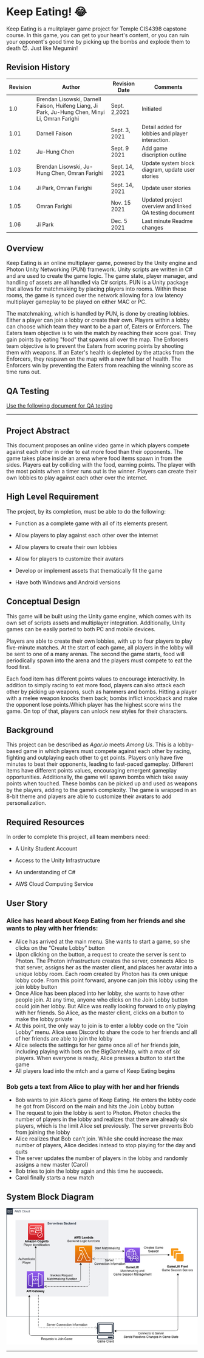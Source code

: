 ﻿
# Keep Eating! :joy:
Keep Eating is a mulitplayer game project for Temple CIS4398 capstone course. In this game, you can get to your heart's content, or you can ruin your opponent's good time by 
picking up the bombs and explode them to death :smiling_imp:. Just like Megumin!

## Revision History
| Revision | Author | Revision Date| Comments
|----------|------|----------|---------|
| 1.0 | Brendan Lisowski, Darnell Faison, Huifeng Liang, Ji Park, Ju-Hung Chen, Minyi Li, Omran Farighi | Sept. 2,2021 | Initiated |
|1.01|Darnell Faison|Sept. 3, 2021| Detail added for lobbies and player interaction. |
|1.02|Ju-Hung Chen|Sept. 9 2021| Add game discription outline |
|1.03|Brendan Lisowski, Ju-Hung Chen, Omran Farighi| Sept. 14, 2021| Update system block diagram, update user stories|
|1.04|Ji Park, Omran Farighi| Sept. 14, 2021| Update user stories|
|1.05| Omran Farighi | Nov. 15 2021 | Updated project overview and linked QA testing document | 
|1.06|Ji Park|Dec. 5 2021| Last minute Readme changes

## Overview
Keep Eating is an online multiplayer game, powered by the Unity engine and Photon Unity Networking (PUN) framework. Unity scripts are written in C# and are used to create the game logic. The game state, player manager, and handling of assets are all handled via C# scripts. PUN is a Unity package that allows for matchmaking by placing players into rooms. Within these rooms, the game is synced over the network allowing for a low latency multiplayer gameplay to be played on either MAC or PC. 

The matchmaking, which is handled by PUN, is done by creating lobbies. Either a player can join a lobby or create their own. Players within a lobby can choose which team they want to be a part of, Eaters or Enforcers.   The Eaters team objective is to win the match by reaching their score goal. They gain points by eating "food" that spawns all over the map. The Enforcers team objective is to prevent the Eaters from scoring points by shooting them with weapons. If an Eater's health is depleted by the attacks from the Enforcers, they respawn on the map with a new full bar of health. The Enforcers win by preventing the Eaters from reaching the winning score as time runs out. 


## QA Testing
[Use the following document for QA testing](https://github.com/Capstone-Projects-2021-Fall/Keep-Eating/blob/Updated-ReadMe-for-pre-release/Keep%20Eating%20Acceptance%20QA%20Testing%20doc.xlsx)

-------------------------------------------------------------------------------------------------------------------------------------------------------------------------------

## Project Abstract
This document proposes an online video game in which players compete against each other in order to eat more food than their opponents. The game takes place inside an arena where food items spawn in from the sides. Players eat by colliding with the food, earning points. The player with the most points when a timer runs out is the winner. Players can create their own lobbies to play against each other over the internet.

## High Level Requirement
The project, by its completion, must be able to do the following:

-   Function as a complete game with all of its elements present.
    
-   Allow players to play against each other over the internet
    
-   Allow players to create their own lobbies
    
-   Allow for players to customize their avatars
    
-   Develop or implement assets that thematically fit the game
    
-   Have both Windows and Android versions

## Conceptual Design
This game will be built using the Unity game engine, which comes with its own set of scripts assets and multiplayer integration. Additionally, Unity games can be easily ported to both PC and mobile devices.

Players are able to create their own lobbies, with up to four players to play five-minute matches. At the start of each game, all players in the lobby will be sent to one of a many arenas. The second the game starts, food will periodically spawn into the arena and the players must compete to eat the food first.

Each food item has different points values to encourage interactivity. In addition to simply racing to eat more food, players can also attack each other by picking up weapons, such as hammers and bombs. Hitting a player with a melee weapon knocks them back; bombs inflict knockback and make the opponent lose points.Which player has the highest score wins the game. On top of that, players can unlock new styles for their characters.

## Background
This project can be described as *Agar.io* meets *Among Us*. This is a lobby-based game in which players must compete against each other by racing, fighting and outplaying each other to get points. Players only have five minutes to beat their opponents, leading to fast-paced gameplay. Different items have different points values, encouraging emergent gameplay opportunities. Additionally, the game will spawn bombs which take away points when touched. These bombs can be picked up and used as weapons by the players, adding to the game’s complexity. The game is wrapped in an 8-bit theme and players are able to customize their avatars to add personalization.

## Required Resources
In order to complete this project, all team members need:

-   A Unity Student Account
    
-   Access to the Unity Infrastructure
    
-   An understanding of C#
    
-   AWS Cloud Computing Service

## User Story 
### Alice has heard about Keep Eating from her friends and she wants to play with her friends:
- Alice has arrived at the main menu. She wants to start a game, so she clicks on the “Create Lobby” button
- Upon clicking on the button, a request to create the server is sent to Photon. The Photon infrastructure creates the server, connects Alice to that server, assigns her as the   master client, and places her avatar into a unique lobby room. Each room created by Photon has its own unique lobby code. From this point forward, anyone can join this lobby     using the join lobby button
- Once Alice has been placed into her lobby, she wants to have other people join. At any time, anyone who clicks on the Join Lobby button could join her lobby. But Alice was       really looking forward to only playing with her friends. So Alice, as the master client, clicks on a button to make the lobby private
- At this point, the only way to join is to enter a lobby code on the “Join Lobby” menu. Alice uses Discord to share the code to her friends and all of her friends are able to     join the lobby
- Alice selects the settings for her game once all of her friends join, including playing with bots on the BigGameMap, with a max of six players. When everyone is ready, Alice     presses a button to start the game
- All players load into the mtch and a game of Keep Eating begins
### Bob gets a text from Alice to play with her and her friends
- Bob wants to join Alice’s game of Keep Eating. He enters the lobby code he got from Discord on the main and hits the Join Lobby button
- The request to join the lobby is sent to Photon. Photon checks the number of players in the lobby and realizes that there are already six players, which is the limit Alice set   previously. The server prevents Bob from joining the lobby
- Alice realizes that Bob can’t join. While she could increase the max number of players, Alice decides instead to stop playing for the day and quits
- The server updates the number of players in the lobby and randomly assigns a new master (Carol)
- Bob tries to join the lobby again and this time he succeeds.
- Carol finally starts a new match




## System Block Diagram
![Systam Block Diagram](/images/systemblockdiagram.png)


------------------------------------------------------------------------------------------------------------------------------------------------------------------------------


